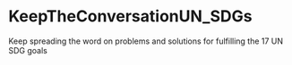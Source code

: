 # KeepTheConversationUN_SDGs
Keep spreading the word on problems and solutions for fulfilling the 17 UN SDG goals
